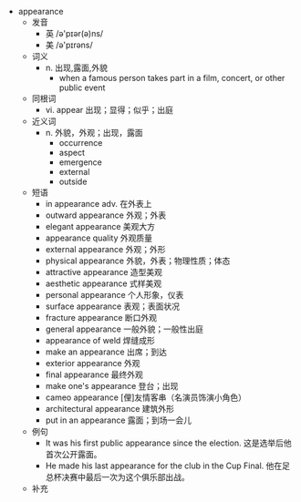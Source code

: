 - appearance
  - 发音
    - 英 /ə'pɪər(ə)ns/
    - 美 /ə'pɪrəns/
  - 词义
    - n. 出现,露面,外貌
      - when a famous person takes part in a film, concert, or other public event
  - 同根词
    - vi. appear 出现；显得；似乎；出庭
  - 近义词
    - n. 外貌，外观；出现，露面
      - occurrence
      - aspect
      - emergence
      - external
      - outside
  - 短语
    - in appearance adv. 在外表上
    - outward appearance 外观；外表
    - elegant appearance 美观大方
    - appearance quality 外观质量
    - external appearance 外观；外形
    - physical appearance 外貌，外表；物理性质；体态
    - attractive appearance 造型美观
    - aesthetic appearance 式样美观
    - personal appearance 个人形象，仪表
    - surface appearance 表观；表面状况
    - fracture appearance 断口外观
    - general appearance 一般外貌；一般性出庭
    - appearance of weld 焊缝成形
    - make an appearance 出席；到达
    - exterior appearance 外观
    - final appearance 最终外观
    - make one's appearance 登台；出现
    - cameo appearance [俚]友情客串（名演员饰演小角色）
    - architectural appearance 建筑外形
    - put in an appearance 露面；到场一会儿
  - 例句
    - It was his first public appearance since the election. 这是选举后他首次公开露面。
    - He made his last appearance for the club in the Cup Final. 他在足总杯决赛中最后一次为这个俱乐部出战。
  - 补充
